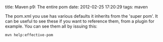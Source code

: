 title: Maven p9: The entire pom
date: 2012-02-25 17:20:29
tags: maven

The pom.xml you use has various defaults it inherits from the 'super pom'. It can be useful to see these if you want to reference them, from a plugin for example. You can see them all by issuing this:

    mvn help:effective-pom
